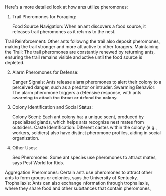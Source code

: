 
Here's a more detailed look at how ants utilize pheromones:
1. Trail Pheromones for Foraging:

    Food Source Navigation:
    When an ant discovers a food source, it releases trail pheromones as it returns to the nest. 

Trail Reinforcement:
Other ants following the trail also deposit pheromones, making the trail stronger and more attractive to other foragers. 
Maintaining the Trail:
The trail pheromones are constantly renewed by returning ants, ensuring the trail remains visible and active until the food source is depleted. 

2. Alarm Pheromones for Defense:

    Danger Signals:
    Ants release alarm pheromones to alert their colony to a perceived danger, such as a predator or intruder.
    Swarming Behavior:
    The alarm pheromone triggers a defensive response, with ants swarming to attack the threat or defend the colony. 

3. Colony Identification and Social Status:

    Colony Scent:
    Each ant colony has a unique scent, produced by specialized glands, which helps ants recognize nest mates from outsiders.
    Caste Identification:
    Different castes within the colony (e.g., workers, soldiers) also have distinct pheromone profiles, aiding in social organization. 

4. Other Uses:

    Sex Pheromones:
    Some ant species use pheromones to attract mates, says Pest World for Kids. 

Aggregation Pheromones:
Certain ants use pheromones to attract other ants to form groups or colonies, says the University of Kentucky. 
Trophallaxis:
Ants can also exchange information through trophallaxis, where they share food and other substances that contain pheromones,